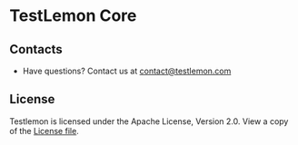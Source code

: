 # TestLemon Сore

## Contacts

- Have questions? Contact us at [contact@testlemon.com](mailto:contact@testlemon.com)

## License

Testlemon is licensed under the Apache License, Version 2.0. View a copy of the [License file](https://github.com/testlemon/testlemon-core/blob/main/LICENSE).
